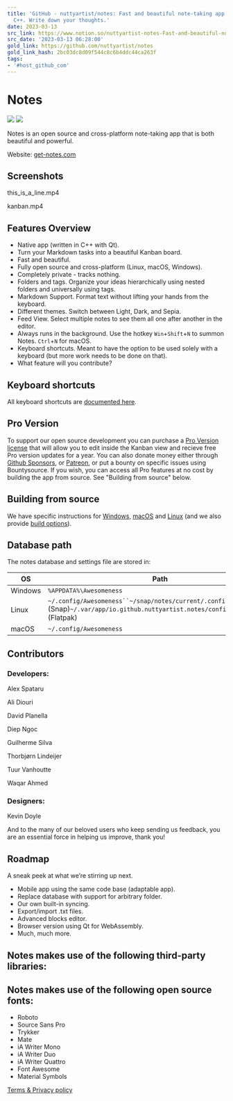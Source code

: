 ```yaml
---
title: 'GitHub - nuttyartist/notes: Fast and beautiful note-taking app written in
  C++. Write down your thoughts.'
date: 2023-03-13
src_link: https://www.notion.so/nuttyartist-notes-Fast-and-beautiful-note-taking-app-written-in-C-Write-down-your-thoughts-46ca2dee8a4e4f8bb8782d7951a350af
src_date: '2023-03-13 06:28:00'
gold_link: https://github.com/nuttyartist/notes
gold_link_hash: 2bc03dc8d09f544c8c6b4ddc44ca263f
tags:
- '#host_github_com'
---
```


Notes
=====


[![](https://camo.githubusercontent.com/646fd4b08e8b37a04f3c41a14bd985a395dd9a306fd0d15f8ae4725914ff15e6/68747470733a2f2f646362616467652e76657263656c2e6170702f6170692f7365727665722f525036526558526e356a3f7374796c653d666c6174)](https://discord.gg/RP6ReXRn5j)
[![](https://github.com/nuttyartist/notes/actions/workflows/ci.yml/badge.svg?branch=master)](https://github.com/nuttyartist/notes/actions/workflows/ci.yml?query=branch%3Amaster)


Notes is an open source and cross-platform note-taking app that is both beautiful and powerful.


Website: [get-notes.com](https://get-notes.com)


Screenshots
-----------




this\_is\_a\_line.mp4




kanban.mp4


Features Overview
-----------------


* Native app (written in C++ with Qt).
* Turn your Markdown tasks into a beautiful Kanban board.
* Fast and beautiful.
* Fully open source and cross-platform (Linux, macOS, Windows).
* Completely private - tracks nothing.
* Folders and tags. Organize your ideas hierarchically using nested folders and universally using tags.
* Markdown Support. Format text without lifting your hands from the keyboard.
* Different themes. Switch between Light, Dark, and Sepia.
* Feed View. Select multiple notes to see them all one after another in the editor.
* Always runs in the background. Use the hotkey `Win`+`Shift`+`N` to summon Notes. `Ctrl`+`N` for macOS.
* Keyboard shortcuts. Meant to have the option to be used solely with a keyboard (but more work needs to be done on that).
* What feature will you contribute?


Keyboard shortcuts
------------------


All keyboard shortcuts are [documented here](/nuttyartist/notes/blob/master/docs/keyboard_shortcuts.md).


Pro Version
-----------


To support our open source development you can purchase a [Pro Version license](https://notesapp.lemonsqueezy.com/checkout/buy/0e791d1e-9feb-4a67-b05a-f2f07f5c82ad?discount=0) that will allow you to edit inside the Kanban view and recieve free Pro version updates for a year. You can also donate money either through [Github Sponsors](https://github.com/sponsors/nuttyartist), or [Patreon](https://www.patreon.com/rubymamis), or put a bounty on specific issues using Bountysource. If you wish, you can access all Pro features at no cost by building the app from source. See "Building from source" below.


Building from source
--------------------


We have specific instructions for [Windows](/nuttyartist/notes/blob/master/docs/build_on_windows.md), [macOS](/nuttyartist/notes/blob/master/docs/build_on_macos.md) and [Linux](/nuttyartist/notes/blob/master/docs/build_on_linux.md) (and we also provide [build options](/nuttyartist/notes/blob/master/docs/build_options.md)).


Database path
-------------


The notes database and settings file are stored in:




| OS | Path |
| --- | --- |
| Windows | `%APPDATA%\Awesomeness` |
| Linux | `~/.config/Awesomeness``~/snap/notes/current/.config/Awesomeness` (Snap)`~/.var/app/io.github.nuttyartist.notes/config/Awesomeness` (Flatpak) |
| macOS | `~/.config/Awesomeness` |


Contributors
------------


### Developers:


Alex Spataru



Ali Diouri


David Planella


Diep Ngoc


Guilherme Silva


Thorbjørn Lindeijer


Tuur Vanhoutte


Waqar Ahmed

### Designers:


Kevin Doyle


And to the many of our beloved users who keep sending us feedback, you are an essential force in helping us improve, thank you!


Roadmap
-------


A sneak peek at what we’re stirring up next.


* Mobile app using the same code base (adaptable app).
* Replace database with support for arbitrary folder.
* Our own built-in syncing.
* Export/import .txt files.
* Advanced blocks editor.
* Browser version using Qt for WebAssembly.
* Much, much more.


Notes makes use of the following third-party libraries:
-------------------------------------------------------


Notes makes use of the following open source fonts:
---------------------------------------------------


* Roboto
* Source Sans Pro
* Trykker
* Mate
* iA Writer Mono
* iA Writer Duo
* iA Writer Quattro
* Font Awesome
* Material Symbols


[Terms & Privacy policy](https://www.get-notes.com/notes-app-terms-privacy-policy)